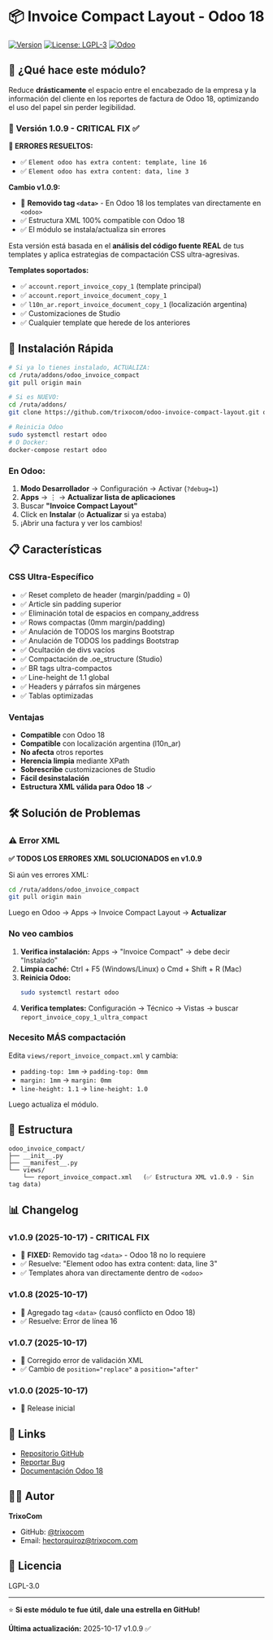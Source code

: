 # 📦 Invoice Compact Layout - Odoo 18

[![Version](https://img.shields.io/badge/version-18.0.1.0.9-blue.svg)](https://github.com/trixocom/odoo-invoice-compact-layout)
[![License: LGPL-3](https://img.shields.io/badge/license-LGPL--3-green.svg)](https://www.gnu.org/licenses/lgpl-3.0)
[![Odoo](https://img.shields.io/badge/Odoo-18.0-purple.svg)](https://www.odoo.com)

## 🎯 ¿Qué hace este módulo?

Reduce **drásticamente** el espacio entre el encabezado de la empresa y la información del cliente en los reportes de factura de Odoo 18, optimizando el uso del papel sin perder legibilidad.

### 🔧 Versión 1.0.9 - CRITICAL FIX ✅

**🚨 ERRORES RESUELTOS:**
- ✅ `Element odoo has extra content: template, line 16`
- ✅ `Element odoo has extra content: data, line 3`

**Cambio v1.0.9:**
- 🔧 **Removido tag `<data>`** - En Odoo 18 los templates van directamente en `<odoo>`
- ✅ Estructura XML 100% compatible con Odoo 18
- ✅ El módulo se instala/actualiza sin errores

Esta versión está basada en el **análisis del código fuente REAL** de tus templates y aplica estrategias de compactación CSS ultra-agresivas.

**Templates soportados:**
- ✅ `account.report_invoice_copy_1` (template principal)
- ✅ `account.report_invoice_document_copy_1`
- ✅ `l10n_ar.report_invoice_document_copy_1` (localización argentina)
- ✅ Customizaciones de Studio
- ✅ Cualquier template que herede de los anteriores

## 🚀 Instalación Rápida

```bash
# Si ya lo tienes instalado, ACTUALIZA:
cd /ruta/addons/odoo_invoice_compact
git pull origin main

# Si es NUEVO:
cd /ruta/addons/
git clone https://github.com/trixocom/odoo-invoice-compact-layout.git odoo_invoice_compact

# Reinicia Odoo
sudo systemctl restart odoo
# O Docker:
docker-compose restart odoo
```

### En Odoo:
1. **Modo Desarrollador** → Configuración → Activar (`?debug=1`)
2. **Apps** → ⋮ → **Actualizar lista de aplicaciones**
3. Buscar **"Invoice Compact Layout"**
4. Click en **Instalar** (o **Actualizar** si ya estaba)
5. ¡Abrir una factura y ver los cambios!

## 📋 Características

### CSS Ultra-Específico
- ✅ Reset completo de header (margin/padding = 0)
- ✅ Article sin padding superior
- ✅ Eliminación total de espacios en company_address
- ✅ Rows compactas (0mm margin/padding)
- ✅ Anulación de TODOS los margins Bootstrap
- ✅ Anulación de TODOS los paddings Bootstrap
- ✅ Ocultación de divs vacíos
- ✅ Compactación de .oe_structure (Studio)
- ✅ BR tags ultra-compactos
- ✅ Line-height de 1.1 global
- ✅ Headers y párrafos sin márgenes
- ✅ Tablas optimizadas

### Ventajas
- **Compatible** con Odoo 18
- **Compatible** con localización argentina (l10n_ar)
- **No afecta** otros reportes
- **Herencia limpia** mediante XPath
- **Sobrescribe** customizaciones de Studio
- **Fácil desinstalación**
- **Estructura XML válida para Odoo 18** ✓

## 🛠️ Solución de Problemas

### ⚠️ Error XML

**✅ TODOS LOS ERRORES XML SOLUCIONADOS en v1.0.9**

Si aún ves errores XML:
```bash
cd /ruta/addons/odoo_invoice_compact
git pull origin main
```

Luego en Odoo → Apps → Invoice Compact Layout → **Actualizar**

### No veo cambios

1. **Verifica instalación:** Apps → "Invoice Compact" → debe decir "Instalado"
2. **Limpia caché:** Ctrl + F5 (Windows/Linux) o Cmd + Shift + R (Mac)
3. **Reinicia Odoo:**
   ```bash
   sudo systemctl restart odoo
   ```
4. **Verifica templates:** Configuración → Técnico → Vistas → buscar `report_invoice_copy_1_ultra_compact`

### Necesito MÁS compactación

Edita `views/report_invoice_compact.xml` y cambia:
- `padding-top: 1mm` → `padding-top: 0mm`
- `margin: 1mm` → `margin: 0mm`
- `line-height: 1.1` → `line-height: 1.0`

Luego actualiza el módulo.

## 📝 Estructura

```
odoo_invoice_compact/
├── __init__.py
├── __manifest__.py
└── views/
    └── report_invoice_compact.xml   (✅ Estructura XML v1.0.9 - Sin tag data)
```

## 📊 Changelog

### v1.0.9 (2025-10-17) - CRITICAL FIX
- 🔧 **FIXED:** Removido tag `<data>` - Odoo 18 no lo requiere
- ✅ Resuelve: "Element odoo has extra content: data, line 3"
- ✅ Templates ahora van directamente dentro de `<odoo>`

### v1.0.8 (2025-10-17)
- 🔧 Agregado tag `<data>` (causó conflicto en Odoo 18)
- ✅ Resuelve: Error de línea 16

### v1.0.7 (2025-10-17)
- 🔧 Corregido error de validación XML
- ✅ Cambio de `position="replace"` a `position="after"`

### v1.0.0 (2025-10-17)
- 🎉 Release inicial

## 🔗 Links

- [Repositorio GitHub](https://github.com/trixocom/odoo-invoice-compact-layout)
- [Reportar Bug](https://github.com/trixocom/odoo-invoice-compact-layout/issues)
- [Documentación Odoo 18](https://www.odoo.com/documentation/18.0/)

## 👨‍💻 Autor

**TrixoCom**
- GitHub: [@trixocom](https://github.com/trixocom)
- Email: hectorquiroz@trixocom.com

## 📄 Licencia

LGPL-3.0

---

⭐ **Si este módulo te fue útil, dale una estrella en GitHub!**

**Última actualización:** 2025-10-17 v1.0.9 ✅
